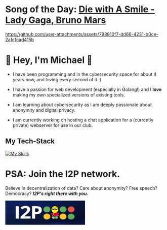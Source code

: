 # Song of the Day: [Die with A Smile - Lady Gaga, Bruno Mars]([https://m.youtube.com/watch?v=At8v_Yc044Y&pp=ygUIS3NpIHNvbmc%3D](https://www.youtube.com/watch?v=kPa7bsKwL-c))

https://github.com/user-attachments/assets/798810f7-dd66-4231-b0ce-2afc1cad415b

<div>
  <h1> 👋 Hey, I'm Michael 👋 </h1>
</div>

* I have been programming and in the cybersecurity space for about 4 years now, and loving every second of it :)

* I have a passion for web development (especially in Golang!) and I **love** making my own specialized versions of existing tools. 

* I am learning about cybersecurity as I am deeply passionate about anonymity and digital privacy. 

* I am currently working on hosting a chat application for a (currently private) webserver for use in our club.

## My Tech-Stack

[![My Skills](https://skillicons.dev/icons?i=go,linux,mysql,java,bash,py,js,html,css,docker,figma,latex)](https://skillicons.dev)

# PSA: Join the I2P network.
Believe in decentralization of data? Care about anonymity? Free speech? Democracy? ***I2P's right there with you.***

<a href= "https://geti2p.net/en/"><img style="width:50%;" alt = "I2P Banner Image" src="bannerBackgroundImage_4sm3vfhgeeb71-1962333870.png" />
